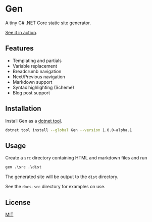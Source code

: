 # Gen

A tiny C# .NET Core static site generator. 

[See it in action](https://e-wipond.github.io/Gen/).

## Features

- Templating and partials
- Variable replacement 
- Breadcrumb navigation 
- Next/Previous navigation 
- Markdown support
- Syntax highlighting (Scheme)
- Blog post support 

## Installation

Install Gen as a [dotnet tool](https://docs.microsoft.com/en-us/dotnet/core/tools/dotnet-tool-install).

```bash
dotnet tool install --global Gen --version 1.0.0-alpha.1
```

## Usage

Create a `src` directory containing HTML and markdown files and run

```python
gen .\src .\dist
```

The generated site will be output to the `dist` directory. 

See the `docs-src` directory for examples on use.

## License

[MIT](https://choosealicense.com/licenses/mit/)